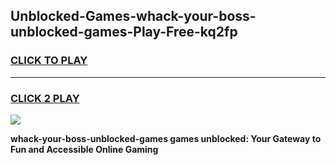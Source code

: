 
## Unblocked-Games-whack-your-boss-unblocked-games-Play-Free-kq2fp
<h3>
<a href="https://premium76.site?title=whack-your-boss-unblocked-games&ref=23A">CLICK TO PLAY</a></h3>
<hr>

<h3>
<a href="https://premium76.site?title=whack-your-boss-unblocked-games&ref=23A">CLICK 2 PLAY</a>
  
</h3>

<a href="https://premium76.site?title=whack-your-boss-unblocked-games&ref=23A"><img src="https://clearcache.store/games.png"></a>


**whack-your-boss-unblocked-games games unblocked: Your Gateway to Fun and Accessible Online Gaming**

